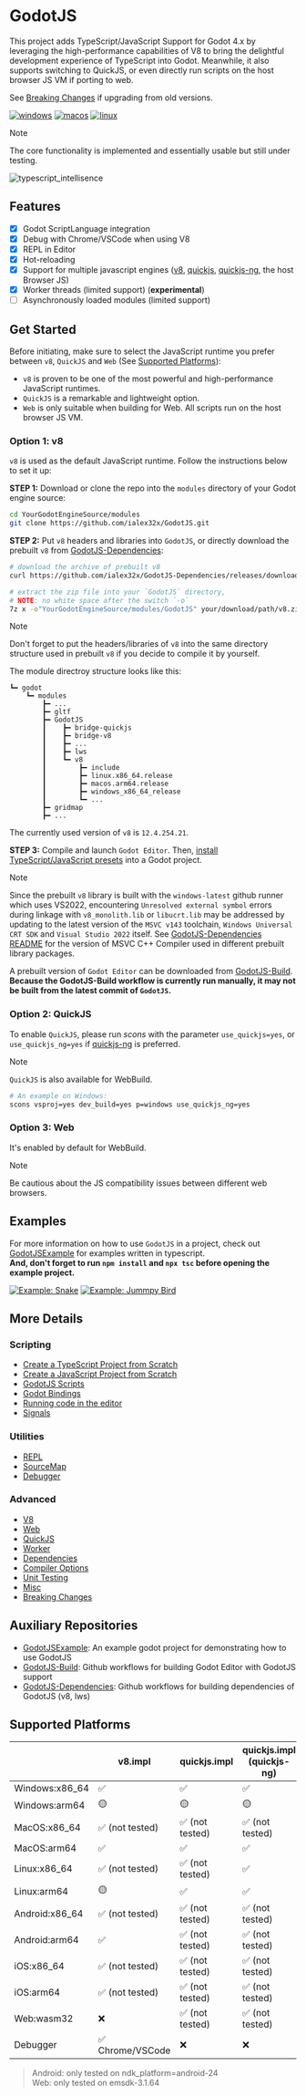 
# GodotJS 
This project adds TypeScript/JavaScript Support for Godot 4.x by leveraging the high-performance capabilities of V8 to bring the delightful development experience of TypeScript into Godot. Meanwhile, it also supports switching to QuickJS, or even directly run scripts on the host browser JS VM if porting to web.  

See [Breaking Changes](./docs/breaking_changes.md) if upgrading from old versions.

[![windows](https://github.com/ialex32x/GodotJS-Build/actions/workflows/build_editor_windows.yml/badge.svg)](https://github.com/ialex32x/GodotJS-Build/actions/workflows/build_editor_windows.yml)
[![macos](https://github.com/ialex32x/GodotJS-Build/actions/workflows/build_editor_macos.yml/badge.svg)](https://github.com/ialex32x/GodotJS-Build/actions/workflows/build_editor_macos.yml)
[![linux](https://github.com/ialex32x/GodotJS-Build/actions/workflows/build_editor_linux.yml/badge.svg)](https://github.com/ialex32x/GodotJS-Build/actions/workflows/build_editor_linux.yml)

> [!NOTE]
> The core functionality is implemented and essentially usable but still under testing.  

![typescript_intellisence](./docs/assets/typescript_intellisence.png)

## Features
* [x] Godot ScriptLanguage integration
* [x] Debug with Chrome/VSCode when using V8
* [x] REPL in Editor
* [x] Hot-reloading
* [x] Support for multiple javascript engines ([v8](https://github.com/v8/v8), [quickjs](https://github.com/bellard/quickjs), [quickjs-ng](https://github.com/quickjs-ng/quickjs), the host Browser JS)
* [x] Worker threads (limited support) (**experimental**)
* [ ] Asynchronously loaded modules (limited support)

## Get Started

Before initiating, make sure to select the JavaScript runtime you prefer between `v8`, `QuickJS` and `Web` (See [Supported Platforms](#supported-platforms)):

* `v8` is proven to be one of the most powerful and high-performance JavaScript runtimes.
* `QuickJS` is a remarkable and lightweight option.
* `Web` is only suitable when building for Web. All scripts run on the host browser JS VM.

### Option 1: v8

`v8` is used as the default JavaScript runtime. Follow the instructions below to set it up:

**STEP 1:** Download or clone the repo into the `modules` directory of your Godot engine source:
```sh
cd YourGodotEngineSource/modules
git clone https://github.com/ialex32x/GodotJS.git
```

**STEP 2:** Put `v8` headers and libraries into `GodotJS`, or directly download the prebuilt `v8` from [GodotJS-Dependencies](https://github.com/ialex32x/GodotJS-Dependencies/releases):

```sh
# download the archive of prebuilt v8 
curl https://github.com/ialex32x/GodotJS-Dependencies/releases/download/v8_r11/v8_r11.zip --output your/download/path/v8.zip

# extract the zip file into your `GodotJS` directory, 
# NOTE: no white space after the switch `-o`
7z x -o"YourGodotEngineSource/modules/GodotJS" your/download/path/v8.zip 
```
> [!NOTE]
> Don't forget to put the headers/libraries of `v8` into the same directory structure used in prebuilt `v8` if you decide to compile it by yourself.

The module directroy structure looks like this:
```
┗━ godot
    ┗━ modules
        ┣━ ...
        ┣━ gltf
        ┣━ GodotJS
        ┃    ┣━ bridge-quickjs
        ┃    ┣━ bridge-v8
        ┃    ┣━ ...
        ┃    ┣━ lws
        ┃    ┗━ v8
        ┃        ┣━ include
        ┃        ┣━ linux.x86_64.release
        ┃        ┣━ macos.arm64.release
        ┃        ┣━ windows_x86_64_release
        ┃        ┗━ ...
        ┣━ gridmap
        ┣━ ...
```

The currently used version of `v8` is `12.4.254.21`.

**STEP 3:** Compile and launch `Godot Editor`. Then, [install TypeScript/JavaScript presets](./docs/install_ts_presets.md) into a Godot project.

> [!NOTE]
> Since the prebuilt `v8` library is built with the `windows-latest` github runner which uses VS2022, encountering `Unresolved external symbol` errors during linkage with `v8_monolith.lib` or `libucrt.lib` may be addressed by updating to the latest version of the `MSVC v143` toolchain, `Windows Universal CRT SDK` and `Visual Studio 2022` itself. See [GodotJS-Dependencies README](https://github.com/ialex32x/GodotJS-Dependencies) for the version of MSVC C++ Compiler used in different prebuilt library packages.

A prebuilt version of `Godot Editor` can be downloaded from [GodotJS-Build](https://github.com/ialex32x/GodotJS-Build/releases).  
**Because the GodotJS-Build workflow is currently run manually, it may not be built from the latest commit of `GodotJS`.**

### Option 2: QuickJS

To enable `QuickJS`, please run *scons* with the parameter `use_quickjs=yes`, or `use_quickjs_ng=yes` if [quickjs-ng](https://github.com/quickjs-ng/quickjs) is preferred.

> [!NOTE]
> `QuickJS` is also available for WebBuild. 

```sh
# An example on Windows:
scons vsproj=yes dev_build=yes p=windows use_quickjs_ng=yes 
```

### Option 3: Web

It's enabled by default for WebBuild.

> [!NOTE]
> Be cautious about the JS compatibility issues between different web browsers.

## Examples 

For more information on how to use `GodotJS` in a project, check out [GodotJSExample](https://github.com/ialex32x/GodotJSExample.git) for examples written in typescript.  
**And, don't forget to run `npm install` and `npx tsc` before opening the example project.**

[![Example: Snake](./docs/assets/snake_01.gif)](https://github.com/ialex32x/GodotJSExample.git)
[![Example: Jummpy Bird](./docs/assets/jumpybird.gif)](https://github.com/ialex32x/GodotJSExample.git)

## More Details

### Scripting
* [Create a TypeScript Project from Scratch](./docs/create_typescript_project.md)
* [Create a JavaScript Project from Scratch](./docs/create_javascript_project.md)
* [GodotJS Scripts](./docs/godotjs_scripts.md)
* [Godot Bindings](./docs/godot_binding.md)
* [Running code in the editor](./docs/running_code_in_editor.md)
* [Signals](./docs/signals.md)

### Utilities
* [REPL](./docs/repl.md)
* [SourceMap](./docs/source_map.md)
* [Debugger](./docs/debugger.md)

### Advanced
* [V8](./docs/build_v8.md)
* [Web](./docs/build_web.md)
* [QuickJS](./docs/quickjs.md)
* [Worker](./docs/worker.md)
* [Dependencies](./docs/deps.md)
* [Compiler Options](./docs/compiler_options.md)
* [Unit Testing](./docs/unit_testing.md)
* [Misc](./docs/misc.md)
* [Breaking Changes](./docs/breaking_changes.md)

## Auxiliary Repositories
* [GodotJSExample](https://github.com/ialex32x/GodotJSExample): An example godot project for demonstrating how to use GodotJS
* [GodotJS-Build](https://github.com/ialex32x/GodotJS-Build): Github workflows for building Godot Editor with GodotJS support
* [GodotJS-Dependencies](https://github.com/ialex32x/GodotJS-Dependencies): Github workflows for building dependencies of GodotJS (v8, lws)

## Supported Platforms

|                | v8.impl             | quickjs.impl     | quickjs.impl (quickjs-ng)      | web.impl             |
| -------------- | ------------------- | ---------------- | ------------------------------ | -------------------- |
| Windows:x86_64 | ✅                  | ✅              | ✅                             | ❌                  |
| Windows:arm64  | 🟡                  | 🟡              | 🟡                             | ❌                  |
| MacOS:x86_64   | ✅ (not tested)     | ✅ (not tested) | ✅ (not tested)                | ❌                  |
| MacOS:arm64    | ✅                  | ✅              | ✅                             | ❌                  |
| Linux:x86_64   | ✅ (not tested)     | ✅ (not tested) | ✅                             | ❌                  |
| Linux:arm64    | 🟡                  | ✅              | ✅                             | ❌                  |
| Android:x86_64 | ✅ (not tested)     | ✅ (not tested) | ✅ (not tested)                | ❌                  |
| Android:arm64  | ✅                  | ✅ (not tested) | ✅ (not tested)                | ❌                  |
| iOS:x86_64     | ✅ (not tested)     | ✅ (not tested) | ✅ (not tested)                | ❌                  |
| iOS:arm64      | ✅ (not tested)     | ✅ (not tested) | ✅ (not tested)                | ❌                  |
| Web:wasm32     | ❌                  | ✅ (not tested) | ✅ (not tested)                | ✅ (debugging)      |
| Debugger       | ✅ Chrome/VSCode  | ❌              | ❌                             | ✅ browser devtools |


> Android: only tested on ndk_platform=android-24  
> Web: only tested on emsdk-3.1.64

